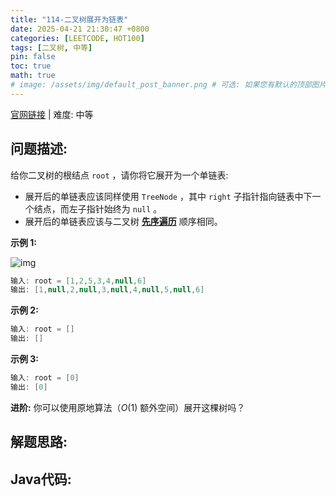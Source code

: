 ```yaml
---
title: "114-二叉树展开为链表"
date: 2025-04-21 21:30:47 +0800
categories: [LEETCODE, HOT100]
tags: [二叉树, 中等]
pin: false
toc: true
math: true
# image: /assets/img/default_post_banner.png # 可选: 如果您有默认的顶部图片，取消注释并修改路径
---
```


[官网链接](https://leetcode.cn/problems/flatten-binary-tree-to-linked-list/) \| 难度: 中等

## 问题描述: 

给你二叉树的根结点 `root` ，请你将它展开为一个单链表: 

- 展开后的单链表应该同样使用 `TreeNode` ，其中 `right` 子指针指向链表中下一个结点，而左子指针始终为 `null` 。
- 展开后的单链表应该与二叉树 [**先序遍历**](https://baike.baidu.com/item/先序遍历/6442839?fr=aladdin) 顺序相同。

**示例 1:**

![img](../assets/img/posts/p114_0.jpg)

```java
输入: root = [1,2,5,3,4,null,6]
输出: [1,null,2,null,3,null,4,null,5,null,6]
```

**示例 2:**

```java
输入: root = []
输出: []
```

**示例 3:**

```java
输入: root = [0]
输出: [0]
```

**进阶:** 你可以使用原地算法（$O(1)$ 额外空间）展开这棵树吗？

## 解题思路: 



## Java代码: 

